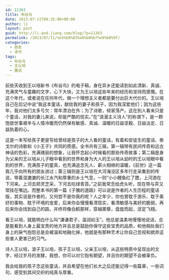 ```yaml
---
id: 11363
title: 布谷鸟
date: 2013-07-11T00:35:00+00:00
author: li
layout: post
guid: http://li-and-jiang.com/blog/?p=11363
permalink: /2013/07/11/%e5%b8%83%e8%b0%b7%e9%b8%9f/
categories:
  - 朋友
  - 读书
tags:
  - 布谷鸟
  - 王以培
  - 童话
---
```

前些天收到王以培新书《布谷鸟》的电子稿，身在异乡还能读到如此清新、真诚、充满灵气与童趣的文字，心下大快，又为王以培这些年来的经历和坚持而感慨。在这个年代，或者说在任何年代，做一个理想主义者都是要付出巨大代价的。王以培自己在后记中说“我这本童话，献给我的妻子和孩子，因为我深爱他们；因为这些年，我对他们太多亏欠：常年漂泊在外；为了诗歌，倾家荡产。这在别人看来只是个童话，对我的妻儿来说，却是严酷的现实。”在“浪漫主义诗人”的称谓下，是一颗饱尝世事艰辛与人情冷暖而仍然保有敏感、真诚、温暖的日益坚毅、日益淡定、日益执着的心。

这是一本写给孩子更是写给曾经是孩子的大人看的童话，有着和安徒生的童话、泰戈尔的诗歌和《小王子》共同的质感。全书共有三辑，第一辑带有民间传奇和远古神话的色彩，充满瑰丽的想象，让我怀念起小时候看的那些传奇故事；第二辑是身为父亲的王以培从儿子眼中看到的世界和身为大人的王以培从幼时的王以培眼中看到的世界，充满孩子的童真，也充满追念先人、薪火相继的温暖，《前世》这一篇我几乎向所有的朋友讲过；第三辑则是王以培在大河淹没区多年行走采集到的传说，带着湿漉漉的长江水汽和厚重的乡土气息，一则“小小鲤鱼红了腮，上河游在下河来。上河去把灵芝采，下河去吃绿青苔。”之前我常念给虎头听，现在带与弈又常挂在嘴边。而整本书的第一篇《子雅的道路》可以说是作者的人生历程的童话版，其实说是作者的，又何尝不是你我的呢？人之年少，你也曾耽于游乐、耽于美好的事物、耽于环境的宠爱，后来你会慢慢看清现实，看清敏感与美好的脆弱，再后来你会找到自己的路，并终将像白鹤那样，穿越蒺藜，盘旋而起，坚定飞翔。

看王以培，就能明白什么叫“谦谦君子，温润如玉”。他总是温柔地慢慢地说话，总是能看到人身上最宝贵的地方并且总是鼓励你保守这些宝贵的品质，和他相处我们身上的戾气抱怨总是会被温和地融化掉，他就是有那种艺术让你自己忽视和摈弃这些害人更害己的习气。

诗人王以培，浪子王以培，孩子王以培，父亲王以培，从这些特质中呈现出的文字，经过岁月的发酵，我想，你可以对它抱有期望，并且你的期望不会被辜负。

我会给我的孩子念这些童话，并且希望在他们长大之后还能记得一些篇章，一些词句，感受到其间交织的纯真与厚重。